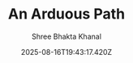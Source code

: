 ---
title: "An Arduous Path"
date: "2025-08-16T19:43:17.420Z"
author: "Shree Bhakta Khanal"
read_year: "NO"
recommendation: '3'
url: /bookshelf/an-arduous-path
---